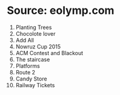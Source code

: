 # Source: eolymp.com

1. Planting Trees
2. Chocolote lover
3. Add All
4. Nowruz Cup 2015
5. ACM Contest and Blackout
6. The staircase
7. Platforms
8. Route 2
9. Candy Store
10. Railway Tickets
